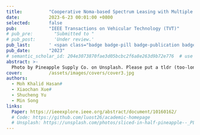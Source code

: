 ```yaml
---
title:          "Cooperative Noma-based Spectrum Leasing with Multiple Secondary Users"
date:           2023-6-23 00:01:00 +0800
selected:       false
pub:            "IEEE Transactions on Vehicular Technology (TVT)"
# pub_pre:        "Submitted to "
# pub_post:       'Under review.'
pub_last:       ' <span class="badge badge-pill badge-publication badge-success">Spotlight</span>'
pub_date:       "2023"
# semantic_scholar_id: 204e3073870fae3d05bcbc2f6a8e263d9b72e776  # use this to retrieve citation count
abstract: >-
  Photo by Pineapple Supply Co. on Unsplash. Please put a tldr (too-long-didnt-read, 1~2 sentences) of your publication here. It is not recommended to put the actual abstract here because it is usually too long to fit in. $\LaTeX$ is supported. $a=b+c$.
cover:          /assets/images/covers/cover3.jpg
authors:
  - Moh Khalid Hasan#
  - Xiaochan Xue#
  - Shucheng Yu
  - Min Song
links:
  Paper: https://ieeexplore.ieee.org/abstract/document/10160162/
  # Code: https://github.com/luost26/academic-homepage
  # Unsplash: https://unsplash.com/photos/sliced-in-half-pineapple--_PLJZmHZzk
---
```

